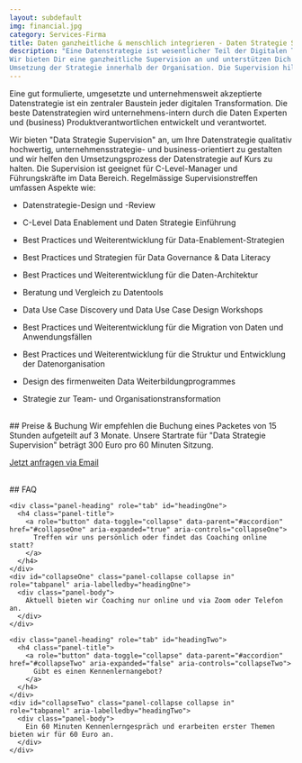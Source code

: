 ```yaml
---
layout: subdefault
img: financial.jpg
category: Services-Firma
title: Daten ganzheitliche & menschlich integrieren - Daten Strategie Supervision
description: "Eine Datenstrategie ist wesentlicher Teil der Digitalen Transformation.
Wir bieten Dir eine ganzheitliche Supervision an und unterstützen Dich bei der erfolgreichen
Umsetzung der Strategie innerhalb der Organisation. Die Supervision hilft Dir den Fokus zu halten, Herausforderungen frühzeitig zu identifizieren und zu lösen und alle Mitarbeiter abzuholen."
---
```



Eine gut formulierte, umgesetzte und unternehmensweit akzeptierte Datenstrategie ist ein
zentraler Baustein jeder digitalen Transformation. Die beste Datenstrategien wird
unternehmens-intern durch die Daten Experten und (business) Produktverantwortlichen entwickelt
und verantwortet.

Wir bieten "Data Strategie Supervision" an, um Ihre Datenstrategie qualitativ hochwertig, unternehmensstrategie- und business-orientiert zu gestalten und wir helfen den Umsetzungsprozess der
Datenstrategie auf Kurs zu halten. Die Supervision ist geeignet für C-Level-Manager und
Führungskräfte im Data Bereich. Regelmässige Supervisionstreffen umfassen Aspekte wie:
* Datenstrategie-Design und -Review
* C-Level Data Enablement und Daten Strategie Einführung
* Best Practices und Weiterentwicklung für Data-Enablement-Strategien
* Best Practices und Strategien für Data Governance & Data Literacy

* Best Practices und Weiterentwicklung für die Daten-Architektur
* Beratung und Vergleich zu Datentools

* Data Use Case Discovery und Data Use Case Design Workshops
* Best Practices und Weiterentwicklung für die Migration von Daten und Anwendungsfällen

* Best Practices und Weiterentwicklung für die Struktur und Entwicklung der Datenorganisation
* Design des firmenweiten Data Weiterbildungprogrammes
* Strategie zur Team- und Organisationstransformation


<br>
## Preise & Buchung
Wir empfehlen die Buchung eines Packetes von 15 Stunden aufgeteilt auf 3 Monate. Unsere Startrate
für "Data Strategie Supervision" beträgt 300 Euro pro 60 Minuten Sitzung.

<a href="mailto:{{ site.email }}?subject=Anfrage Data Strategie Supervision" target="_blank" class="btn btn-primary">Jetzt anfragen via Email</a>


<br>
## FAQ
<div class="panel-group" id="accordion" role="tablist" aria-multiselectable="true">

  <div class="panel panel-default">

    <div class="panel-heading" role="tab" id="headingOne">
      <h4 class="panel-title">
        <a role="button" data-toggle="collapse" data-parent="#accordion" href="#collapseOne" aria-expanded="true" aria-controls="collapseOne">
          Treffen wir uns persönlich oder findet das Coaching online statt?
        </a>
      </h4>
    </div>
    <div id="collapseOne" class="panel-collapse collapse in" role="tabpanel" aria-labelledby="headingOne">
      <div class="panel-body">
        Aktuell bieten wir Coaching nur online und via Zoom oder Telefon an.
      </div>
    </div>

    <div class="panel-heading" role="tab" id="headingTwo">
      <h4 class="panel-title">
        <a role="button" data-toggle="collapse" data-parent="#accordion" href="#collapseTwo" aria-expanded="false" aria-controls="collapseTwo">
          Gibt es einen Kennenlernangebot?
        </a>
      </h4>
    </div>
    <div id="collapseTwo" class="panel-collapse collapse in" role="tabpanel" aria-labelledby="headingTwo">
      <div class="panel-body">
        Ein 60 Minuten Kennenlerngespräch und erarbeiten erster Themen bieten wir für 60 Euro an.
      </div>
    </div>

  </div>

  </div>



<!--
A well formulated, implemented and company wide accepted data strategy is a central building
block of your digital transformation. Best data strategies are developed internally
by your data champions and product leaders. We are offering "Data Strategy Supervision"
to make your data strategy high quality, company strategy focused and to keep
the implementation process on track. The supervision is suited for C-level manager and
the data leaders in your company. In usually runs two to three times per month
and covers aspects as:
* data strategy design & review
* data team education program design & review
* architecture best practices & review
* data & use case migration best practices
* data organization development best practices
* data tooling advisory & comparison
* C-level data enablement and education
* use case discovery and use case design
* data application development process best practices & setup
* data governance best practices & strategies
* data enablement strategies
* team & organization transformation strategies

-->
